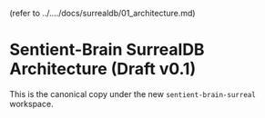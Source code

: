 (refer to ../..../docs/surrealdb/01_architecture.md)

# Sentient-Brain SurrealDB Architecture (Draft v0.1)

This is the canonical copy under the new `sentient-brain-surreal` workspace.

<!-- content identical to earlier file omitted for brevity -->
